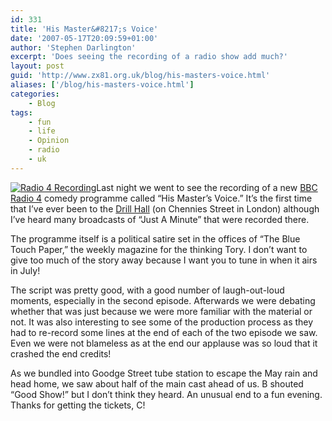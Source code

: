```yaml
---
id: 331
title: 'His Master&#8217;s Voice'
date: '2007-05-17T20:09:59+01:00'
author: 'Stephen Darlington'
excerpt: 'Does seeing the recording of a radio show add much?'
layout: post
guid: 'http://www.zx81.org.uk/blog/his-masters-voice.html'
aliases: ['/blog/his-masters-voice.html']
categories:
    - Blog
tags:
    - fun
    - life
    - Opinion
    - radio
    - uk
---
```


[![Radio 4 Recording](https://i0.wp.com/www.zx81.org.uk/wp-content/uploads/2007/05/radio4.thumbnail.jpg)](http://www.zx81.org.uk/blog/his-masters-voice.html/radio-4-recording/ "Radio 4 Recording")Last night we went to see the recording of a new [BBC Radio 4](http://www.bbc.co.uk/radio4/) comedy programme called “His Master’s Voice.” It’s the first time that I’ve ever been to the [Drill Hall](http://www.drillhall.co.uk/) (on Chennies Street in London) although I’ve heard many broadcasts of “Just A Minute” that were recorded there.

The programme itself is a political satire set in the offices of “The Blue Touch Paper,” the weekly magazine for the thinking Tory. I don’t want to give too much of the story away because I want you to tune in when it airs in July!

The script was pretty good, with a good number of laugh-out-loud moments, especially in the second episode. Afterwards we were debating whether that was just because we were more familiar with the material or not. It was also interesting to see some of the production process as they had to re-record some lines at the end of each of the two episode we saw. Even we were not blameless as at the end our applause was so loud that it crashed the end credits!

As we bundled into Goodge Street tube station to escape the May rain and head home, we saw about half of the main cast ahead of us. B shouted “Good Show!” but I don’t think they heard. An unusual end to a fun evening. Thanks for getting the tickets, C!